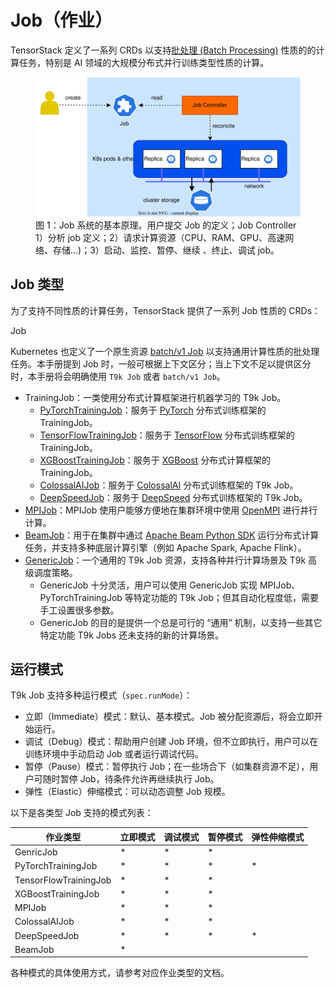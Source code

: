 # Job（作业）

TensorStack 定义了一系列 CRDs 以支持<a target="_blank" rel="noopener noreferrer" href="https://en.wikipedia.org/wiki/Batch_processing">批处理 (Batch Processing)</a> 性质的的计算任务，特别是 AI 领域的大规模分布式并行训练类型性质的计算。

<figure class="architecture">
  <img alt="t9k-job" src="../../assets/modules/jobs/jobs.drawio.svg" class="architecture"/>
  <figcaption>图 1：Job 系统的基本原理。用户提交 Job 的定义；Job Controller 1）分析 job 定义；2）请求计算资源（CPU、RAM、GPU、高速网络、存储...)；3）启动、监控、暂停、继续 、终止、调试 job。</figcaption>
</figure>

## Job 类型

为了支持不同性质的计算任务，TensorStack 提供了一系列 Job 性质的 CRDs：

<aside class="note info">
<div class="title"> Job </div>

Kubernetes 也定义了一个原生资源 <a target="_blank" rel="noopener noreferrer" href="https://kubernetes.io/zh-cn/docs/concepts/workloads/controllers/job/">batch/v1 Job</a> 以支持通用计算性质的批处理任务。本手册提到 Job 时，一般可根据上下文区分；当上下文不足以提供区分时，本手册将会明确使用 `T9k Job` 或者 `batch/v1 Job`。

</aside>

* TrainingJob：一类使用分布式计算框架进行机器学习的 T9k Job。
    * [PyTorchTrainingJob](./pytorchtrainingjob.md)：服务于 <a target="_blank" rel="noopener noreferrer" href="https://pytorch.org/">PyTorch</a> 分布式训练框架的 TrainingJob。
    * [TensorFlowTrainingJob](./tensorflowtrainingjob.md)：服务于 <a target="_blank" rel="noopener noreferrer" href="https://www.tensorflow.org/guide/distributed_training">TensorFlow</a> 分布式训练框架的 TrainingJob。
    * [XGBoostTrainingJob](./xgboosttrainingjob.md)：服务于 <a target="_blank" rel="noopener noreferrer" href="https://xgboost.readthedocs.io/en/latest/">XGBoost</a> 分布式计算框架的 TrainingJob。  
    * [ColossalAIJob](./colossalaijob.md)：服务于 <a target="_blank" rel="noopener noreferrer" href="https://colossalai.org/">ColossalAI</a> 分布式训练框架的 T9k Job。
    * [DeepSpeedJob](./deepspeedjob.md)：服务于 <a target="_blank" rel="noopener noreferrer" href="https://www.deepspeed.ai/">DeepSpeed</a> 分布式训练框架的 T9k Job。
* [MPIJob](./mpijob.md)：MPIJob 使用户能够方便地在集群环境中使用 <a target="_blank" rel="noopener noreferrer" href="https://www.open-mpi.org/">OpenMPI</a> 进行并行计算。
* [BeamJob](./beamjob.md)：用于在集群中通过 <a target="_blank" rel="noopener noreferrer" href="https://beam.apache.org/documentation/sdks/python/">Apache Beam Python SDK</a> 运行分布式计算任务，并支持多种底层计算引擎（例如 Apache Spark, Apache Flink）。
* [GenericJob](./genericjob.md)：一个通用的 T9k Job 资源，支持各种并行计算场景及 T9k 高级调度策略。
    * GenericJob 十分灵活，用户可以使用 GenericJob 实现 MPIJob、PyTorchTrainingJob 等特定功能的 T9k Job；但其自动化程度低，需要手工设置很多参数。
    * GenericJob 的目的是提供一个总是可行的 “通用” 机制，以支持一些其它特定功能 T9k Jobs 还未支持的新的计算场景。 

## 运行模式

T9k Job 支持多种运行模式（`spec.runMode`）：

* 立即（Immediate）模式：默认、基本模式。Job 被分配资源后，将会立即开始运行。
* 调试（Debug）模式：帮助用户创建 Job 环境，但不立即执行，用户可以在训练环境中手动启动 Job 或者运行调试代码。
* 暂停（Pause）模式：暂停执行 Job；在一些场合下（如集群资源不足），用户可随时暂停 Job，待条件允许再继续执行 Job。
* 弹性（Elastic）伸缩模式：可以动态调整 Job 规模。

以下是各类型 Job 支持的模式列表：

|        作业类型        | 立即模式 | 调试模式 | 暂停模式 | 弹性伸缩模式 |  
| --------------------- | ------ | ------- | ------ | ----------- |  
| GenricJob             | *      | *       | *      |             | 
| PyTorchTrainingJob    | *      | *       | *      | *           | 
| TensorFlowTrainingJob | *      | *       | *      |             |
| XGBoostTrainingJob    | *      | *       | *      |             |
| MPIJob                | *      | *       | *      |             |
| ColossalAIJob         | *      | *       | *      |             |
| DeepSpeedJob          | *      | *       | *      | *           |
| BeamJob               | *      |         |        |             |

各种模式的具体使用方式，请参考对应作业类型的文档。
